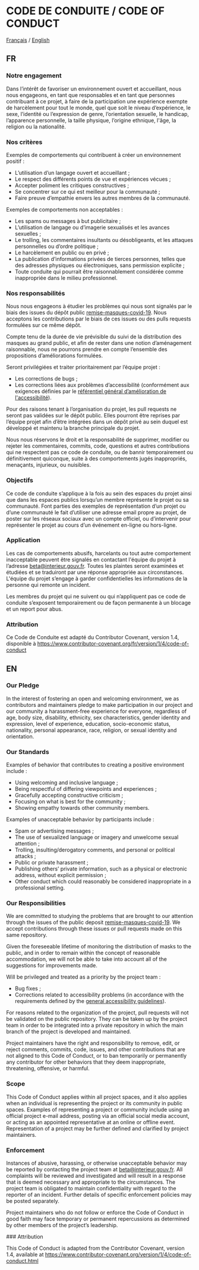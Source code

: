 # CODE DE CONDUITE / CODE OF CONDUCT

[Français](CODE-OF-CONDUCT.md#fr) / [English](CODE-OF-CONDUCT.md#en)

## FR

### Notre engagement

Dans l’intérêt de favoriser un environnement ouvert et accueillant, nous nous engageons, en tant que responsables et en tant que personnes contribuant à ce projet, à faire de la participation une expérience exempte de harcèlement pour tout le monde, quel que soit le niveau d’expérience, le sexe, l’identité ou l’expression de genre, l’orientation sexuelle, le handicap, l’apparence personnelle, la taille physique, l’origine ethnique, l'âge, la religion ou la nationalité.

### Nos critères

Exemples de comportements qui contribuent à créer un environnement positif :

- L’utilisation d’un langage ouvert et accueillant ;
- Le respect des différents points de vue et expériences vécues ;
- Accepter poliment les critiques constructives ;
- Se concentrer sur ce qui est meilleur pour la communauté ;
- Faire preuve d’empathie envers les autres membres de la communauté.

Exemples de comportements non acceptables :

- Les spams ou messages à but publicitaire ;
- L’utilisation de langage ou d’imagerie sexualisés et les avances sexuelles ;
- Le trolling, les commentaires insultants ou désobligeants, et les attaques personnelles ou d’ordre politique ;
- Le harcèlement en public ou en privé ;
- La publication d’informations privées de tierces personnes, telles que des adresses physiques ou électroniques, sans permission explicite ;
- Toute conduite qui pourrait être raisonnablement considérée comme inappropriée dans le milieu professionnel.

### Nos responsabilités

Nous nous engageons à étudier les problèmes qui nous sont signalés par le biais des issues du dépôt public [remise-masques-covid-19](https://github.com/LAB-MI/remise-masques-covid-19/issues). Nous acceptons les contributions par le biais de ces issues ou des pulls requests formulées sur ce même dépôt.

Compte tenu de la durée de vie prévisible du suivi de la distribution des masques au grand public, et afin de rester dans une notion d’aménagement raisonnable, nous ne pourrons prendre en compte l’ensemble des propositions d’améliorations formulées.

Seront privilégiées et traiter prioritairement par l’équipe projet :

- Les corrections de bugs ;
- Les corrections liées aux problèmes d’accessibilité (conformément aux exigences définies par le [référentiel général d’amélioration de l'accessibilité](https://www.numerique.gouv.fr/publications/rgaa-accessibilite/)).

Pour des raisons tenant à l’organisation du projet, les pull requests ne seront pas validées sur le dépôt public. Elles pourront être reprises par l’équipe projet afin d’être intégrées dans un dépôt privé au sein duquel est développé et maintenu la branche principale du projet.

Nous nous réservons le droit et la responsabilité de supprimer, modifier ou rejeter les commentaires, commits, code, questions et autres contributions qui ne respectent pas ce code de conduite, ou de bannir temporairement ou définitivement quiconque, suite à des comportements jugés inappropriés, menaçants, injurieux, ou nuisibles.

### Objectifs

Ce code de conduite s’applique à la fois au sein des espaces du projet ainsi que dans les espaces publics lorsqu’un membre représente le projet ou sa communauté. Font parties des exemples de représentation d’un projet ou d’une communauté le fait d’utiliser une adresse email propre au projet, de poster sur les réseaux sociaux avec un compte officiel, ou d’intervenir pour représenter le projet au cours d’un événement en-ligne ou hors-ligne.

### Application

Les cas de comportements abusifs, harcelants ou tout autre comportement inacceptable peuvent être signalés en contactant l'équipe du projet à l’adresse beta@interieur.gouv.fr. Toutes les plaintes seront examinées et étudiées et se traduiront par une réponse appropriée aux circonstances. L'équipe du projet s’engage à garder confidentielles les informations de la personne qui remonte un incident.

Les membres du projet qui ne suivent ou qui n’appliquent pas ce code de conduite s’exposent temporairement ou de façon permanente à un blocage et un report pour abus.

### Attribution

Ce Code de Conduite est adapté du Contributor Covenant, version 1.4, disponible à https://www.contributor-covenant.org/fr/version/1/4/code-of-conduct

## EN

### Our Pledge

In the interest of fostering an open and welcoming environment, we as contributors and maintainers pledge to make participation in our project and our community a harassment-free experience for everyone, regardless of age, body size, disability, ethnicity, sex characteristics, gender identity and expression, level of experience, education, socio-economic status, nationality, personal appearance, race, religion, or sexual identity and orientation.

### Our Standards

Examples of behavior that contributes to creating a positive environment include :

- Using welcoming and inclusive language ;
- Being respectful of differing viewpoints and experiences ;
- Gracefully accepting constructive criticism ;
- Focusing on what is best for the community ;
- Showing empathy towards other community members.

Examples of unacceptable behavior by participants include :

- Spam or advertising messages ;
- The use of sexualized language or imagery and unwelcome sexual attention ;
- Trolling, insulting/derogatory comments, and personal or political attacks ;
- Public or private harassment ;
- Publishing others’ private information, such as a physical or electronic address, without explicit permission ;
- Other conduct which could reasonably be considered inappropriate in a professional setting.

### Our Responsibilities

We are committed to studying the problems that are brought to our attention through the issues of the public deposit [remise-masques-covid-19](https://github.com/LAB-MI/remise-masques-covid-19/issues). We accept contributions through these issues or pull requests made on this same repository.

Given the foreseeable lifetime of monitoring the distribution of masks to the public, and in order to remain within the concept of reasonable accommodation, we will not be able to take into account all of the suggestions for improvements made.

Will be privileged and treated as a priority by the project team :

- Bug fixes ;
- Corrections related to accessibility problems (in accordance with the requirements defined by the [general accessibility guidelines](https://www.numerique.gouv.fr/publications/rgaa-accessibilite/)).

For reasons related to the organization of the project, pull requests will not be validated on the public repository. They can be taken up by the project team in order to be integrated into a private repository in which the main branch of the project is developed and maintained.

Project maintainers have the right and responsibility to remove, edit, or reject comments, commits, code, issues, and other contributions that are not aligned to this Code of Conduct, or to ban temporarily or permanently any contributor for other behaviors that they deem inappropriate, threatening, offensive, or harmful.

### Scope

This Code of Conduct applies within all project spaces, and it also applies when an individual is representing the project or its community in public spaces. Examples of representing a project or community include using an official project e-mail address, posting via an official social media account, or acting as an appointed representative at an online or offline event. Representation of a project may be further defined and clarified by project maintainers.

### Enforcement

Instances of abusive, harassing, or otherwise unacceptable behavior may be reported by contacting the project team at beta@interieur.gouv.fr. All complaints will be reviewed and investigated and will result in a response that is deemed necessary and appropriate to the circumstances. The project team is obligated to maintain confidentiality with regard to the reporter of an incident. Further details of specific enforcement policies may be posted separately.

Project maintainers who do not follow or enforce the Code of Conduct in good faith may face temporary or permanent repercussions as determined by other members of the project’s leadership.

### Attribution

This Code of Conduct is adapted from the Contributor Covenant, version 1.4, available at https://www.contributor-covenant.org/version/1/4/code-of-conduct.html
